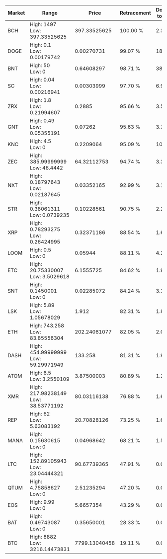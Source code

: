 | Market | Range | Price| Retracement | Doubles to 50% |
| --- | --- | --- | --- | --- |
| BCH | High: 1497<br />Low: 397.33525625 | 397.33525625 | 100.00 % | 2.38 |
| DOGE | High: 0.1<br />Low: 0.00179742 | 0.00270731 | 99.07 % | 18.80 |
| BNT | High: 50<br />Low: 0 | 0.64608297 | 98.71 % | 38.69 |
| SC | High: 0.04<br />Low: 0.00216941 | 0.00303999 | 97.70 % | 6.94 |
| ZRX | High: 1.8<br />Low: 0.21994607 | 0.2885 | 95.66 % | 3.50 |
| GNT | High: 0.49<br />Low: 0.05355191 | 0.07262 | 95.63 % | 3.74 |
| KNC | High: 4.5<br />Low: 0 | 0.2209064 | 95.09 % | 10.19 |
| ZEC | High: 385.99999999<br />Low: 46.4442 | 64.32112753 | 94.74 % | 3.36 |
| NXT | High: 0.18797643<br />Low: 0.02187645 | 0.03352165 | 92.99 % | 3.13 |
| STR | High: 0.38061311<br />Low: 0.0739235 | 0.10228561 | 90.75 % | 2.22 |
| XRP | High: 0.78293275<br />Low: 0.26424995 | 0.32371186 | 88.54 % | 1.62 |
| LOOM | High: 0.5<br />Low: 0 | 0.05944 | 88.11 % | 4.21 |
| ETC | High: 20.75330007<br />Low: 3.5029618 | 6.1555725 | 84.62 % | 1.97 |
| SNT | High: 0.1450001<br />Low: 0 | 0.02285072 | 84.24 % | 3.17 |
| LSK | High: 5.89<br />Low: 1.05678029 | 1.912 | 82.31 % | 1.82 |
| ETH | High: 743.258<br />Low: 83.85556304 | 202.24081077 | 82.05 % | 2.04 |
| DASH | High: 454.99999999<br />Low: 59.29971949 | 133.258 | 81.31 % | 1.93 |
| ATOM | High: 6.5<br />Low: 3.2550109 | 3.87500003 | 80.89 % | 1.26 |
| XMR | High: 217.98238149<br />Low: 38.53771192 | 80.03116138 | 76.88 % | 1.60 |
| REP | High: 62<br />Low: 5.63083192 | 20.70828126 | 73.25 % | 1.63 |
| MANA | High: 0.15630615<br />Low: 0 | 0.04968642 | 68.21 % | 1.57 |
| LTC | High: 152.89105943<br />Low: 23.04444321 | 90.67739365 | 47.91 % | 0.00 |
| QTUM | High: 4.75858627<br />Low: 0 | 2.51235294 | 47.20 % | 0.00 |
| EOS | High: 9.99<br />Low: 0 | 5.6657354 | 43.29 % | 0.00 |
| BAT | High: 0.49743087<br />Low: 0 | 0.35650001 | 28.33 % | 0.00 |
| BTC | High: 8882<br />Low: 3216.14473831 | 7799.13040458 | 19.11 % | 0.00 |
